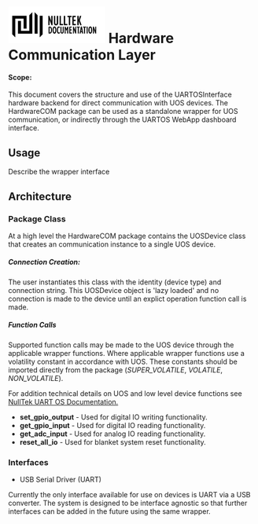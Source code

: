 # ![NullTek Documentation](../resources/NullTekDocumentationLogo.png) Hardware Communication Layer

#### Scope: 
This document covers the structure and use of the UARTOSInterface hardware backend for direct communication with UOS devices.
The HardwareCOM package can be used as a standalone wrapper for UOS communication, or indirectly through the UARTOS WebApp dashboard interface. 

## Usage

Describe the wrapper interface

## Architecture

### Package Class
At a high level the HardwareCOM package contains the UOSDevice class that creates an communication instance to a single UOS device. 
##### Connection Creation:
The user instantiates this class with the identity (device type) and connection string. 
This UOSDevice object is 'lazy loaded' and no connection is made to the device until an explict operation function call is made. 
##### Function Calls
Supported function calls may be made to the UOS device through the applicable wrapper functions. 
Where applicable wrapper functions use a volatility constant in accordance with UOS. 
These constants should be imported directly from the package (*SUPER_VOLATILE*, *VOLATILE*, *NON_VOLATILE*). 

For addition technical details on UOS and low level device functions see [NullTek UART OS Documentation.](https://nulltek.xyz/wiki/doku.php?id=uart_aos)

* **set_gpio_output** - Used for digital IO writing functionality.
* **get_gpio_input** - Used for digital IO reading functionality. 
* **get_adc_input** - Used for analog IO reading functionality. 
* **reset_all_io** - Used for blanket system reset functionality. 

### Interfaces

* USB Serial Driver (UART)

Currently the only interface available for use on devices is UART via a USB converter. 
The system is designed to be interface agnostic so that further interfaces can be added in the future using the same wrapper. 